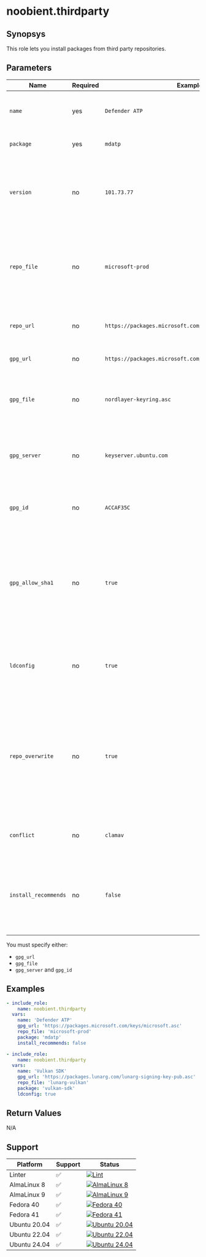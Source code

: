 # noobient.thirdparty

## Synopsys

This role lets you install packages from third party repositories.

## Parameters

| Name | Required | Example | Description |
|---|---|---|---|
| `name` | yes | `Defender ATP` | Package nick name, only for informative purposes during the run. |
| `package` | yes | `mdatp` | Package name to be installed from the repo. |
| `version` | no | `101.73.77` | Package version to install. If specified, the package will also be locked to that version with `apt-mark hold` or `dnf versionlock`. |
| `repo_file` | no | `microsoft-prod` | Repo file in your `templates` directory without the `.repo.j2` or `list.j2` suffix. If not specified, you must specify `repo_url`. |
| `repo_url` | no | `https://packages.microsoft.com/config/rhel/8/prod.repo` | Repo file URL. If not specified, you must specify `repo_file`. |
| `gpg_url` | no | `https://packages.microsoft.com/keys/microsoft.asc` | URL for the GPG file used to sign the repo. |
| `gpg_file` | no | `nordlayer-keyring.asc` | GPG file in your `files` directory. Not recommended, since GPG keys regularly change in most repos. |
| `gpg_server` | no | `keyserver.ubuntu.com` | GPG server address to import the key from. Only supported on Debian derivatives. |
| `gpg_id` | no | `ACCAF35C` | ID of the key hosted on the GPG server. Only supported on Debian derivatives. |
| `gpg_allow_sha1` | no | `true` | By default, EL 9 and up won't allow importing RPM keys with SHA1 algo. Setting this to `true` temporarily changes the policy to allow SHA1 keys. Only supported on Red Hat derivatives. |
| `ldconfig` | no | `true` | If `true`, ldconfig is ran after the installation finishes. Useful when installing libraries that extend `LD_LIBRARY_PATH`. |
| `repo_overwrite` | no | `true` | If `true`, the repo file is deployed once more after package installation. Useful when the package alters the repo file during installation and thus would break idempotency, e.g. Google Chrome. |
| `conflict` | no | `clamav` | Avoid installing `package` on systems where this package is installed. |
| `install_recommends` | no | `false` | By default, recommended dependencies are installed. This instructs apt to don't do that. Only supported on Debian derivatives. |

You must specify either:

- `gpg_url`
- `gpg_file`
- `gpg_server` and `gpg_id`

## Examples

```yml
- include_role:
    name: noobient.thirdparty
  vars:
    name: 'Defender ATP'
    gpg_url: 'https://packages.microsoft.com/keys/microsoft.asc'
    repo_file: 'microsoft-prod'
    package: 'mdatp'
    install_recommends: false

- include_role:
    name: noobient.thirdparty
  vars:
    name: 'Vulkan SDK'
    gpg_url: 'https://packages.lunarg.com/lunarg-signing-key-pub.asc'
    repo_file: 'lunarg-vulkan'
    package: 'vulkan-sdk'
    ldconfig: true
```

## Return Values

N/A

## Support

| Platform | Support | Status |
|---|---|---|
| Linter | ✅ | [![Lint](https://github.com/noobient/ansible-galaxy-thirdparty/actions/workflows/lint.yml/badge.svg)](https://github.com/noobient/ansible-galaxy-thirdparty/actions/workflows/lint.yml) |
| AlmaLinux 8 | ✅ | [![AlmaLinux 8](https://github.com/noobient/ansible-galaxy-thirdparty/actions/workflows/almalinux-8.yml/badge.svg)](https://github.com/noobient/ansible-galaxy-thirdparty/actions/workflows/almalinux-8.yml) |
| AlmaLinux 9 | ✅ | [![AlmaLinux 9](https://github.com/noobient/ansible-galaxy-thirdparty/actions/workflows/almalinux-9.yml/badge.svg)](https://github.com/noobient/ansible-galaxy-thirdparty/actions/workflows/almalinux-9.yml) |
| Fedora 40 | ✅ | [![Fedora 40](https://github.com/noobient/ansible-galaxy-thirdparty/actions/workflows/fedora-40.yml/badge.svg)](https://github.com/noobient/ansible-galaxy-thirdparty/actions/workflows/fedora-40.yml) |
| Fedora 41 | ✅ | [![Fedora 41](https://github.com/noobient/ansible-galaxy-thirdparty/actions/workflows/fedora-41.yml/badge.svg)](https://github.com/noobient/ansible-galaxy-thirdparty/actions/workflows/fedora-41.yml) |
| Ubuntu 20.04 | ✅ | [![Ubuntu 20.04](https://github.com/noobient/ansible-galaxy-thirdparty/actions/workflows/ubuntu-20.04.yml/badge.svg)](https://github.com/noobient/ansible-galaxy-thirdparty/actions/workflows/ubuntu-20.04.yml) |
| Ubuntu 22.04 | ✅ | [![Ubuntu 22.04](https://github.com/noobient/ansible-galaxy-thirdparty/actions/workflows/ubuntu-22.04.yml/badge.svg)](https://github.com/noobient/ansible-galaxy-thirdparty/actions/workflows/ubuntu-22.04.yml) |
| Ubuntu 24.04 | ✅ | [![Ubuntu 24.04](https://github.com/noobient/ansible-galaxy-thirdparty/actions/workflows/ubuntu-24.04.yml/badge.svg)](https://github.com/noobient/ansible-galaxy-thirdparty/actions/workflows/ubuntu-24.04.yml) |
